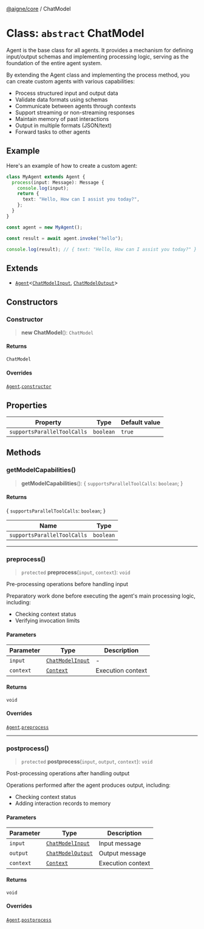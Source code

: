 [@aigne/core](../wiki/Home) / ChatModel

# Class: `abstract` ChatModel

Agent is the base class for all agents.
It provides a mechanism for defining input/output schemas and implementing processing logic,
serving as the foundation of the entire agent system.

By extending the Agent class and implementing the process method, you can create custom agents
with various capabilities:

- Process structured input and output data
- Validate data formats using schemas
- Communicate between agents through contexts
- Support streaming or non-streaming responses
- Maintain memory of past interactions
- Output in multiple formats (JSON/text)
- Forward tasks to other agents

## Example

Here's an example of how to create a custom agent:

```ts
class MyAgent extends Agent {
  process(input: Message): Message {
    console.log(input);
    return {
      text: "Hello, How can I assist you today?",
    };
  }
}

const agent = new MyAgent();

const result = await agent.invoke("hello");

console.log(result); // { text: "Hello, How can I assist you today?" }
```

## Extends

- [`Agent`](../wiki/Class.Agent)\<[`ChatModelInput`](../wiki/Interface.ChatModelInput), [`ChatModelOutput`](../wiki/Interface.ChatModelOutput)\>

## Constructors

### Constructor

> **new ChatModel**(): `ChatModel`

#### Returns

`ChatModel`

#### Overrides

[`Agent`](../wiki/Class.Agent).[`constructor`](../wiki/Class.Agent#constructor)

## Properties

| Property                                                           | Type      | Default value |
| ------------------------------------------------------------------ | --------- | ------------- |
| <a id="supportsparalleltoolcalls"></a> `supportsParallelToolCalls` | `boolean` | `true`        |

## Methods

### getModelCapabilities()

> **getModelCapabilities**(): \{ `supportsParallelToolCalls`: `boolean`; \}

#### Returns

\{ `supportsParallelToolCalls`: `boolean`; \}

| Name                        | Type      |
| --------------------------- | --------- |
| `supportsParallelToolCalls` | `boolean` |

---

### preprocess()

> `protected` **preprocess**(`input`, `context`): `void`

Pre-processing operations before handling input

Preparatory work done before executing the agent's main processing logic, including:

- Checking context status
- Verifying invocation limits

#### Parameters

| Parameter | Type                                                 | Description       |
| --------- | ---------------------------------------------------- | ----------------- |
| `input`   | [`ChatModelInput`](../wiki/Interface.ChatModelInput) | -                 |
| `context` | [`Context`](../wiki/Interface.Context)               | Execution context |

#### Returns

`void`

#### Overrides

[`Agent`](../wiki/Class.Agent).[`preprocess`](../wiki/Class.Agent#preprocess)

---

### postprocess()

> `protected` **postprocess**(`input`, `output`, `context`): `void`

Post-processing operations after handling output

Operations performed after the agent produces output, including:

- Checking context status
- Adding interaction records to memory

#### Parameters

| Parameter | Type                                                   | Description       |
| --------- | ------------------------------------------------------ | ----------------- |
| `input`   | [`ChatModelInput`](../wiki/Interface.ChatModelInput)   | Input message     |
| `output`  | [`ChatModelOutput`](../wiki/Interface.ChatModelOutput) | Output message    |
| `context` | [`Context`](../wiki/Interface.Context)                 | Execution context |

#### Returns

`void`

#### Overrides

[`Agent`](../wiki/Class.Agent).[`postprocess`](../wiki/Class.Agent#postprocess)

